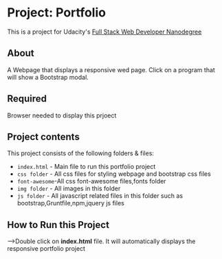 # Project: Portfolio 

This is a project for Udacity's [Full Stack Web Developer Nanodegree](https://www.udacity.com/course/full-stack-web-developer-nanodegree--nd004)

## About

A Webpage that displays a responsive wed page. Click on a program that will show a Bootstrap modal.

## Required

Browser needed to display this prjoect

## Project contents

This project consists of the following folders & files:

* `index.html` - Main file to run this portfolio project
* `css folder` - All css files for styling webpage and bootstrap css files
* `font-awesome`-All css font-awesome files,fonts folder
* `img folder` - All images in this folder
* `js folder` - All javascript related files in this folder such as bootstrap,Gruntfile,npm,jquery js files 

## How to Run this Project
-->Double click on **index.html** file. It will automatically displays the responsive portfolio project

